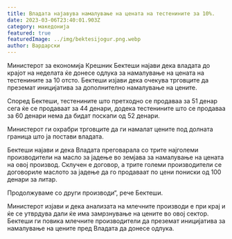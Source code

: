 ```yaml
---
title: Владата најавува намалување на цената на тестенините за 10%.
date: 2023-03-06T23:40:01.903Z
category: македонија
featured: true
featuredImage: ../img/bektesijogur.png.webp
author: Вардарски
---
```


Министерот за економија Крешник Бектеши најави дека владата до крајот на неделата ќе донесе одлука за намалување на цената на тестенините за 10 отсто. Бектеши изјави дека очекува трговците да преземат иницијатива за дополнително намалување на цените.

Според Бектеши, тестенините што претходно се продаваа за 51 денар сега ќе се продаваат за 44 денари, додека тестенините што се продаваа за 60 денари нема да бидат поскапи од 52 денари.

Министерот ги охрабри трговците да ги намалат цените под долната граница што ја постави владата.

Бектеши најави и дека Владата преговарала со трите најголеми производители на масло за јадење во земјава за намалување на цената на овој производ. Склучен е договор, а трите големи производители се договориле маслото за јадење да го продаваат по цени пониски од 100 денари за литар.

Продолжуваме со други производи“, рече Бектеши.

Министерот изјави и дека анализата на млечните производи е при крај и ќе се утврдува дали ќе има замрзнување на цените во овој сектор. Бектеши ги повика млечните производители да преземат иницијатива за намалување на цените пред Владата да донесе одлука.
